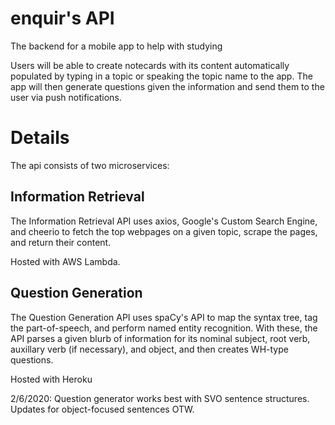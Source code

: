 # enquir's API
The backend for a mobile app to help with studying

Users will be able to create notecards with its content automatically populated by typing in a topic or speaking the topic name to the app. The app will then generate questions given the information and send them to the user via push notifications.

# Details
The api consists of two microservices:

## Information Retrieval
The Information Retrieval API uses axios, Google's Custom Search Engine, and cheerio to fetch the top webpages on a given topic, scrape the pages, and return their content.

Hosted with AWS Lambda.

## Question Generation
The Question Generation API uses spaCy's API to map the syntax tree, tag the part-of-speech, and perform named entity recognition. With these, the API parses a given blurb of information for its nominal subject, root verb, auxillary verb (if necessary), and object, and then creates WH-type questions.

Hosted with Heroku

2/6/2020: Question generator works best with SVO sentence structures. Updates for object-focused sentences OTW.
